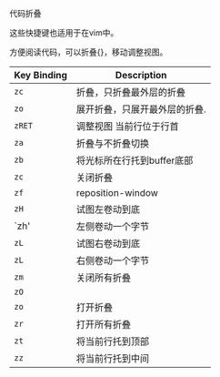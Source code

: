 

代码折叠

这些快捷键也适用于在vim中。

方便阅读代码，可以折叠{}，移动调整视图。

| Key Binding | Description                   |
| ----------- | ----------------------------- |
| `zc`        | 折叠，只折叠最外层的折叠      |
| `zo`        | 展开折叠，只展开最外层的折叠. |
| `zRET`      | 调整视图 当前行位于行首       |
| `za`        | 折叠与不折叠切换              |
| `zb`        | 将光标所在行托到buffer底部    |
| `zc`        | 关闭折叠                      |
| `zf`        | reposition-window             |
| `zH`        | 试图左卷动到底                |
| `zh'        | 左侧卷动一个字节              |
| `zL`        | 试图右卷动到底                |
| `zL`        | 右侧卷动一个字节              |
| `zm`        | 关闭所有折叠                  |
| `zO`        |                               |
| `zo`        | 打开折叠                      |
| `zr`        | 打开所有折叠                  |
| `zt`        | 将当前行托到顶部              |
| `zz`        | 将当前行托到中间              |





